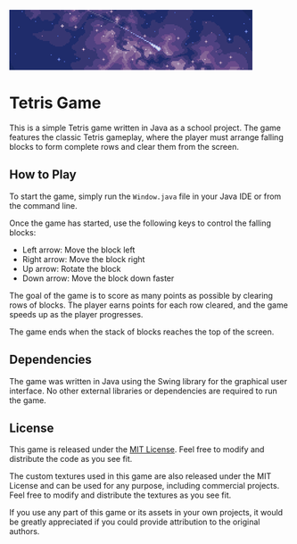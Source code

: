 
![Project logo](logo.png)

# Tetris Game

This is a simple Tetris game written in Java as a school project. The game features the classic Tetris gameplay, where the player must arrange falling blocks to form complete rows and clear them from the screen.

## How to Play

To start the game, simply run the `Window.java` file in your Java IDE or from the command line.

Once the game has started, use the following keys to control the falling blocks:

- Left arrow: Move the block left
- Right arrow: Move the block right
- Up arrow: Rotate the block
- Down arrow: Move the block down faster

The goal of the game is to score as many points as possible by clearing rows of blocks. The player earns points for each row cleared, and the game speeds up as the player progresses.

The game ends when the stack of blocks reaches the top of the screen.

## Dependencies

The game was written in Java using the Swing library for the graphical user interface. No other external libraries or dependencies are required to run the game.

## License

This game is released under the [MIT License](license.md). Feel free to modify and distribute the code as you see fit.

The custom textures used in this game are also released under the MIT License and can be used for any purpose, including commercial projects. Feel free to modify and distribute the textures as you see fit.

If you use any part of this game or its assets in your own projects, it would be greatly appreciated if you could provide attribution to the original authors.
